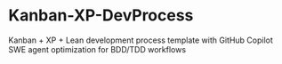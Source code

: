 # Kanban-XP-DevProcess
Kanban + XP + Lean development process template with GitHub Copilot SWE agent optimization for BDD/TDD workflows
